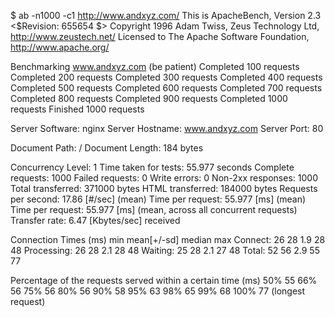 $ ab -n1000 -c1 http://www.andxyz.com/ 
This is ApacheBench, Version 2.3 <$Revision: 655654 $>
Copyright 1996 Adam Twiss, Zeus Technology Ltd, http://www.zeustech.net/
Licensed to The Apache Software Foundation, http://www.apache.org/

Benchmarking www.andxyz.com (be patient)
Completed 100 requests
Completed 200 requests
Completed 300 requests
Completed 400 requests
Completed 500 requests
Completed 600 requests
Completed 700 requests
Completed 800 requests
Completed 900 requests
Completed 1000 requests
Finished 1000 requests


Server Software:        nginx
Server Hostname:        www.andxyz.com
Server Port:            80

Document Path:          /
Document Length:        184 bytes

Concurrency Level:      1
Time taken for tests:   55.977 seconds
Complete requests:      1000
Failed requests:        0
Write errors:           0
Non-2xx responses:      1000
Total transferred:      371000 bytes
HTML transferred:       184000 bytes
Requests per second:    17.86 [#/sec] (mean)
Time per request:       55.977 [ms] (mean)
Time per request:       55.977 [ms] (mean, across all concurrent requests)
Transfer rate:          6.47 [Kbytes/sec] received

Connection Times (ms)
              min  mean[+/-sd] median   max
Connect:       26   28   1.9     28      48
Processing:    26   28   2.1     28      48
Waiting:       25   28   2.1     27      48
Total:         52   56   2.9     55      77

Percentage of the requests served within a certain time (ms)
  50%     55
  66%     56
  75%     56
  80%     56
  90%     58
  95%     63
  98%     65
  99%     68
 100%     77 (longest request)

